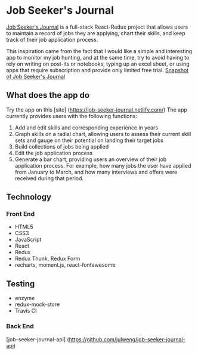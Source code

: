 # Job Seeker's Journal
[Job Seeker's Journal](https://job-seeker-journal.netlify.com/) is a full-stack React-Redux project that allows users to maintain a record of jobs they are applying, chart their skills, and keep track of their job application process.

This inspiration came from the fact that I would like a simple and interesting app to monitor my job hunting, and at the same time, try to avoid having to rely on writing on post-its or notebooks, typing up an excel sheet, or using apps that require subscription and provide only limited free trial.
[Snapshot of Job Seeker's Journal](/app_screen_shot.jpeg)

## What does the app do
Try the app on this [site] (https://job-seeker-journal.netlify.com/)
The app currently provides users with the following functions:
1. Add and edit skills and corresponding experience in years
2. Graph skills on a radial chart, allowing users to assess their current skill sets and gauge on their potential on landing their target jobs
2. Build collections of jobs being applied
3. Edit the job application process
4. Generate a bar chart, providing users an overview of their job application process. For example, how many jobs the user have applied from January to March, and how many interviews and offers were received during that period.

## Technology
### Front End
* HTML5
* CSS3
* JavaScript
* React
* Redux
* Redux Thunk, Redux Form
* recharts, moment.js, react-fontawesome

## Testing
* enzyme
* redux-mock-store
* Travis CI

### Back End
[job-seeker-journal-api] (https://github.com/julweng/job-seeker-journal-api)

